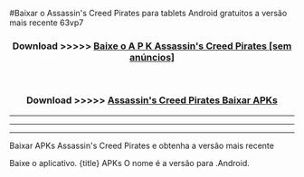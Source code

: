 #Baixar o Assassin's Creed Pirates  para tablets Android gratuitos a versão mais recente 63vp7


<div align="center">
<h3>Download >>>>> <a href="https://pt-web.web.app/?pt= Assassin's Creed Pirates">Baixe o A P K Assassin's Creed Pirates [sem anúncios]</a></h3><br>

<h3>Download >>>>> <a href="https://pt-web.web.app/?pt= Assassin's Creed Pirates">Assassin's Creed Pirates Baixar APKs</a></h3>
</div>

----------------------------------------------------------

----------------------------------------------------------

----------------------------------------------------------

Baixar APKs Assassin's Creed Pirates e obtenha a versão mais recente

Baixe o aplicativo. {title} APKs O nome é a versão para .Android.


